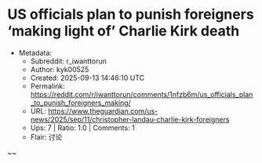 # US officials plan to punish foreigners ‘making light of’ Charlie Kirk death

- Metadata:
  - Subreddit: r_iwanttorun
  - Author: kyk00525
  - Created: 2025-09-13 14:46:10 UTC
  - Permalink: https://reddit.com/r/iwanttorun/comments/1nfzb6m/us_officials_plan_to_punish_foreigners_making/
  - URL: https://www.theguardian.com/us-news/2025/sep/11/christopher-landau-charlie-kirk-foreigners
  - Ups: 7 | Ratio: 1.0 | Comments: 1
  - Flair: 讨论


\~~

